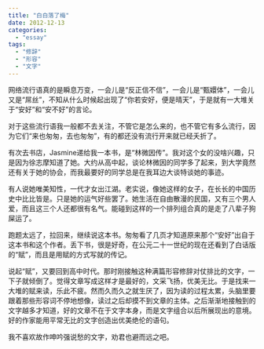 ```yaml
---
title: "白白落了梅"
date: 2012-12-13
categories: 
  - "essay"
tags: 
  - "修辞"
  - "形容"
  - "文字"
---
```


网络流行语真的是瞬息万变，一会儿是“反正信不信”，一会儿是“甄嬛体”，一会儿又是“屌丝”，不知从什么时候起出现了“你若安好，便是晴天”，于是就有一大堆关于“安好”和“安不好”的言论。

对于这些流行语我一般都不去关注，不管它是怎么来的，也不管它有多么流行，因为它们“来也匆匆，去也匆匆”，有的都还没有流行开来就已经夭折了。

有次去书店，Jasmine递给我一本书，是“林微因传”。我对这个女的没啥兴趣，只是因为徐志摩知道了她。大约从高中起，谈论林微因的同学多了起来，到大学竟然还有关于她的协会，而我最要好的同学总是在我耳边大谈特谈她的事迹。

有人说她唯美知性，一代才女出江湖。老实说，像她这样的女子，在长长的中国历史中比比皆是。只是她的运气好些罢了。她生活在自由散漫的民国，又有三个男人爱，而且这三个人还都很有名气。能碰到这样的一个排列组合真的是走了八辈子狗屎运了。

跑题太远了，拉回来，继续说这本书。匆匆看了几页才知道原来那个“安好”出自于这本书和这个作者。丢下书，很是好奇，在公元二十一世纪的现在还看到了白话版的“赋”，而且是用赋的方式写就的传记。

说起“赋”，又要回到高中时代。那时刚接触这种满篇形容修辞对仗排比的文字，一下子就倾倒了。觉得文章写成这样才是最好的，文采飞扬，优美无比。于是找来一大堆的赋来读，乐此不疲。然而久而久之就生厌了，因为读的过程太累，头脑里要跟着那些形容词不停地想像，读过之后却摸不到文章的主体。之后渐渐地接触到的文字越多才知道，好的文章不在于文字本身，而是文字组合以后所展现出的意境。好的作家能用平常无比的文字创造出优美绝伦的语句。

我不喜欢故作呻吟强说愁的文字，劝君也避而远之吧。
